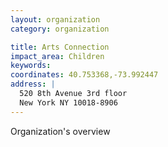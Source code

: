 ```yaml
---
layout: organization
category: organization

title: Arts Connection
impact_area: Children
keywords: 
coordinates: 40.753368,-73.992447
address: |
  520 8th Avenue 3rd floor
  New York NY 10018-8906
---
```

Organization's overview

